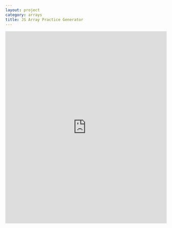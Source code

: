 ```yaml
---
layout: project
category: arrays
title: JS Array Practice Generator
---
```


<iframe src="https://trinket.io/embed/python3/bd04f0b6a2?outputOnly=true&runOption=run&start=result" width="100%" height="600" frameborder="0" marginwidth="0" marginheight="0" allowfullscreen></iframe>
